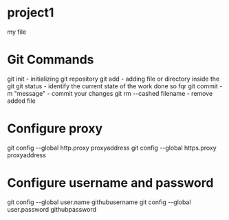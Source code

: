 # project1
my file

Git Commands
============

git init - initializing git repository
git add - adding file or directory inside the git
git status - identify the current state of the work done so fqr
git commit -m "message" - commit your changes
git rm --cashed filename - remove added file

Configure proxy
===============
git config --global http.proxy proxyaddress
git config --global https.proxy proxyaddress

Configure username and password
===============================
git config --global user.name githubusername
git config --global user.password githubpassword